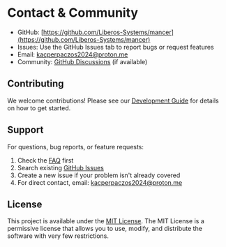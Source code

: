 # Contact & Community

- GitHub: [https://github.com/Liberos-Systems/mancer](https://github.com/Liberos-Systems/mancer)
- Issues: Use the GitHub Issues tab to report bugs or request features
- Email: kacperpaczos2024@proton.me
- Community: [GitHub Discussions](https://github.com/Liberos-Systems/mancer/discussions) (if available)

## Contributing

We welcome contributions! Please see our [Development Guide](development.md) for details on how to get started.

## Support

For questions, bug reports, or feature requests:
1. Check the [FAQ](faq.md) first
2. Search existing [GitHub Issues](https://github.com/Liberos-Systems/mancer/issues)
3. Create a new issue if your problem isn't already covered
4. For direct contact, email: kacperpaczos2024@proton.me

## License

This project is available under the [MIT License](https://opensource.org/licenses/MIT). The MIT License is a permissive license that allows you to use, modify, and distribute the software with very few restrictions.
